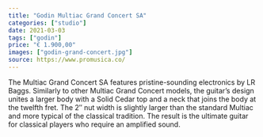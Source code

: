 ```yaml
---
title: "Godin Multiac Grand Concert SA"
categories: ["studio"]
date: 2021-03-03
tags: ["godin"]
price: "€ 1.900,00"
images: ["godin-grand-concert.jpg"]
source: https://www.promusica.co/
---
```


The Multiac Grand Concert SA features pristine-sounding electronics by LR Baggs. Similarly to other Multiac Grand Concert models, the guitar’s design unites a larger body with a Solid Cedar top and a neck that joins the body at the twelfth fret. The 2″ nut width is slightly larger than the standard Multiac and more typical of the classical tradition. The result is the ultimate guitar for classical players who require an amplified sound.
